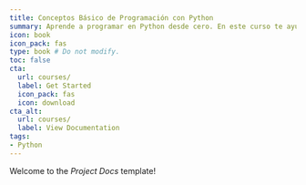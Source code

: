 ```yaml
---
title: Conceptos Básico de Programación con Python
summary: Aprende a programar en Python desde cero. En este curso te ayudaré a comprender los fundamentos y características esenciales del lenguaje de programación Python de una manera sencilla, fácil de comprender y sobre todo práctica.
icon: book
icon_pack: fas
type: book # Do not modify.
toc: false
cta:
  url: courses/
  label: Get Started
  icon_pack: fas
  icon: download
cta_alt:
  url: courses/
  label: View Documentation
tags:
- Python
---
```


Welcome to the _Project Docs_ template!
